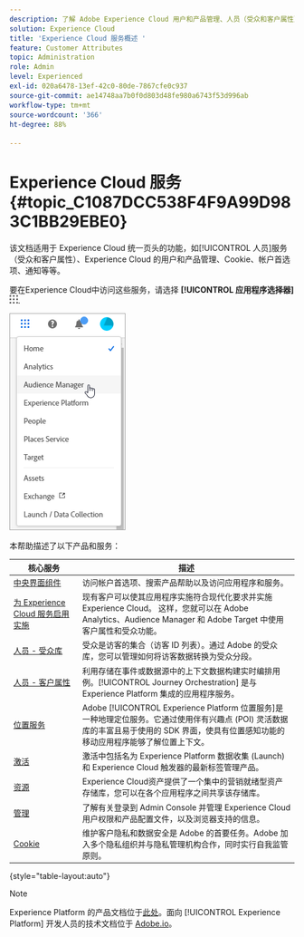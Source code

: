 ```yaml
---
description: 了解 Adobe Experience Cloud 用户和产品管理、人员（受众和客户属性）、Journey Orchestration、选件、位置、Experience Platform Launch 和 Mobile Services。
solution: Experience Cloud
title: 'Experience Cloud 服务概述 '
feature: Customer Attributes
topic: Administration
role: Admin
level: Experienced
exl-id: 020a6478-13ef-42c0-80de-7867cfe0c937
source-git-commit: ae14748aa7b0f0d803d48fe980a6743f53d996ab
workflow-type: tm+mt
source-wordcount: '366'
ht-degree: 88%

---
```


# Experience Cloud 服务 {#topic_C1087DCC538F4F9A99D983C1BB29EBE0}

该文档适用于 Experience Cloud 统一页头的功能，如[!UICONTROL 人员]服务（受众和客户属性）、Experience Cloud 的用户和产品管理、Cookie、帐户首选项、通知等等。

要在Experience Cloud中访问这些服务，请选择 **[!UICONTROL 应用程序选择器]**
![服务选择器](assets/menu-icon.png).

![Experience Cloud 服务](assets/platform-core-services.png)

本帮助描述了以下产品和服务：

| 核心服务 | 描述 |
|--- |--- |
| [中央界面组件](experience-cloud.md) | 访问帐户首选项、搜索产品帮助以及访问应用程序和服务。 |
| [为 Experience Cloud 服务启用实施](core-services.md) | 现有客户可以使其应用程序实施符合现代化要求并实施Experience Cloud。 这样，您就可以在 Adobe Analytics、Audience Manager 和 Adobe Target 中使用客户属性和受众功能。 |
| [人员 - 受众库](audience-library.md) | 受众是访客的集合（访客 ID 列表）。通过 Adobe 的受众库，您可以管理如何将访客数据转换为受众分段。  |
| [人员 - 客户属性](attributes.md) | 利用存储在事件或数据源中的上下文数据构建实时编排用例。[!UICONTROL Journey Orchestration] 是与 Experience Platform 集成的应用程序服务。 |
| [位置服务](https://experienceleague.adobe.com/docs/places/using/home.html?lang=zh-Hans) | Adobe [!UICONTROL Experience Platform 位置服务]是一种地理定位服务。它通过使用伴有兴趣点 (POI) 灵活数据库的丰富且易于使用的 SDK 界面，使具有位置感知功能的移动应用程序能够了解位置上下文。 |
| [激活](activation.md) | 激活中包括名为 Experience Platform 数据收集 (Launch) 和 Experience Cloud 触发器的最新标签管理产品。 |
| [资源](experience-cloud-assets.md) | Experience Cloud资产提供了一个集中的营销就绪型资产存储库，您可以在各个应用程序之间共享该存储库。 |
| [管理](admin-getting-started.md) | 了解有关登录到 Admin Console 并管理 Experience Cloud 用户权限和产品配置文件，以及浏览器支持的信息。 |
| [Cookie](cookies-privacy.md) | 维护客户隐私和数据安全是 Adobe 的首要任务。Adobe 加入多个隐私组织并与隐私管理机构合作，同时实行自我监管原则。 |

{style=&quot;table-layout:auto&quot;}

>[!NOTE]
>
>Experience Platform 的产品文档位于[此处](https://experienceleague.adobe.com/docs/experience-platform/landing/home.html?lang=zh-Hans)。面向 [!UICONTROL Experience Platform] 开发人员的技术文档位于 [Adobe.io](https://www.adobe.io/apis/experienceplatform/home/services.html)。